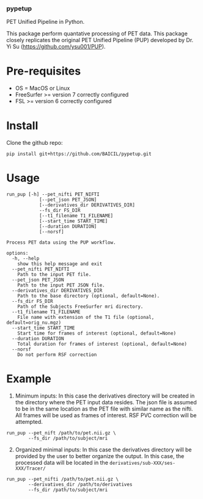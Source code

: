 ### pypetup
PET Unified Pipeline in Python.

This package perform quantative processing of PET data. This package closely replicates the original PET Unified Pipeline (PUP) developed by Dr. Yi Su (https://github.com/ysu001/PUP).

# Pre-requisites 
* OS = MacOS or Linux
* FreeSurfer >= version 7 correctly configured
* FSL >= version 6 correctly configured

# Install

Clone the github repo:

```
pip install git+https://github.com/BAICIL/pypetup.git
```

# Usage
```
run_pup [-h] --pet_nifti PET_NIFTI 
            [--pet_json PET_JSON] 
            [--derivatives_dir DERIVATIVES_DIR] 
            --fs_dir FS_DIR 
            [--t1_filename T1_FILENAME] 
            [--start_time START_TIME] 
            [--duration DURATION] 
            [--norsf]

Process PET data using the PUP workflow.

options:
  -h, --help            
    show this help message and exit
  --pet_nifti PET_NIFTI 
    Path to the input PET file.
  --pet_json PET_JSON
    Path to the input PET JSON file.
  --derivatives_dir DERIVATIVES_DIR
    Path to the base directory (optional, default=None).
  --fs_dir FS_DIR
    Path of the Subjects FreeSurfer mri directory.
  --t1_filename T1_FILENAME
    File name with extension of the T1 file (optional, default=orig_nu.mgz) 
  --start_time START_TIME
    Start time for frames of interest (optional, default=None)
  --duration DURATION
    Total duration for frames of interest (optional, default=None)
  --norsf
    Do not perform RSF correction
```

# Example
1. Minimum inputs: In this case the derivatives directory will be created in the directory where the PET input data resides. The json file is assumed to be in the same location as the PET file with similar name as the nifti. All frames will be used as frames of interest. RSF PVC correction will be attempted.

```
run_pup --pet_nift /path/to/pet.nii.gz \
        --fs_dir /path/to/subject/mri 

```
2. Organized minimal inputs: In this case the derivatives directory will be provided by the user to better organize the output. In this case, the processed data will be located in the `derivatives/sub-XXX/ses-XXX/Tracer/`

```
run_pup --pet_nifti /path/to/pet.nii.gz \
        --derivatives_dir /path/to/derivatives
        --fs_dir /path/to/subject/mri
